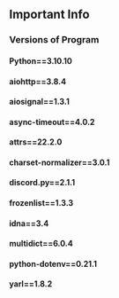 ## Important Info

### Versions of Program

#### Python==3.10.10
#### aiohttp==3.8.4
#### aiosignal==1.3.1
#### async-timeout==4.0.2
#### attrs==22.2.0
#### charset-normalizer==3.0.1
#### discord.py==2.1.1
#### frozenlist==1.3.3
#### idna==3.4
#### multidict==6.0.4
#### python-dotenv==0.21.1
#### yarl==1.8.2